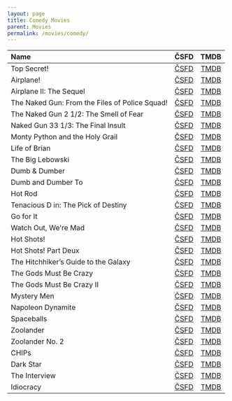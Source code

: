```yaml
---
layout: page
title: Comedy Movies
parent: Movies
permalink: /movies/comedy/
---
```


| Name                                           | ČSFD                                                                                    | TMDB                                                                                        |
|:-----------------------------------------------|:---------------------------------------------------------------------------------------:|:-------------------------------------------------------------------------------------------:|
| Top Secret!                                    | [ČSFD](https://www.csfd.cz/film/8-prisne-tajne/prehled/)                                | [TMDB](https://www.themoviedb.org/movie/8764-top-secret)                                    |
| Airplane!                                      | [ČSFD](https://www.csfd.cz/film/2-pripoutejte-se-prosim/prehled/)                       | [TMDB](https://www.themoviedb.org/movie/813-airplane)                                       |
| Airplane II: The Sequel                        | [ČSFD](https://www.csfd.cz/film/18658-pripoutejte-se-prosim-2/prehled/)                 | [TMDB](https://www.themoviedb.org/movie/2665-airplane-ii-the-sequel)                        |
| The Naked Gun: From the Files of Police Squad! | [ČSFD](https://www.csfd.cz/film/10197-blazniva-strela/prehled/)                         | [TMDB](https://www.themoviedb.org/movie/37136-the-naked-gun-from-the-files-of-police-squad) |
| The Naked Gun 2 1/2: The Smell of Fear         | [ČSFD](https://www.csfd.cz/film/10196-blazniva-strela-2-a-1-2-vune-strachu/prehled/)    | [TMDB](https://www.themoviedb.org/movie/37137-the-naked-gun-2-the-smell-of-fear)            |
| Naked Gun 33 1/3: The Final Insult             | [ČSFD](https://www.csfd.cz/film/8294-blazniva-strela-33-a-1-3-posledni-trapas/prehled/) | [TMDB](https://www.themoviedb.org/movie/36593-the-naked-gun-33-the-final-insult)            |
| Monty Python and the Holy Grail                | [ČSFD](https://www.csfd.cz/film/3308-monty-python-a-svaty-gral/prehled/)                | [TMDB](https://www.themoviedb.org/movie/762-monty-python-and-the-holy-grail)                |
| Life of Brian                                  | [ČSFD](https://www.csfd.cz/film/23587-zivot-briana/prehled/)                            | [TMDB](https://www.themoviedb.org/movie/583-life-of-brian)                                  |
| The Big Lebowski                               | [ČSFD](https://www.csfd.cz/film/1604-the-big-lebowski/prehled/)                         | [TMDB](https://www.themoviedb.org/movie/115-the-big-lebowski)                               |
| Dumb & Dumber                                  | [ČSFD](https://www.csfd.cz/film/2595-blby-a-blbejsi/prehled/)                           | [TMDB](https://www.themoviedb.org/movie/8467-dumb-and-dumber)                               |
| Dumb and Dumber To                             | [ČSFD](https://www.csfd.cz/film/327120-navrat-blbyho-a-blbejsiho/prehled/)              | [TMDB](https://www.themoviedb.org/movie/100042-dumb-and-dumber-to)                          |
| Hot Rod                                        | [ČSFD](https://www.csfd.cz/film/224836-pirat-silnic/prehled/)                           | [TMDB](https://www.themoviedb.org/movie/10074-hot-rod)                                      |
| Tenacious D in: The Pick of Destiny            | [ČSFD](https://www.csfd.cz/film/224085-kralove-ro-c-ku/prehled/)                        | [TMDB](https://www.themoviedb.org/movie/2179-tenacious-d-in-the-pick-of-destiny)            |
| Go for It                                      | [ČSFD](https://www.csfd.cz/film/33448-jdi-na-to/prehled/)                               | [TMDB](https://www.themoviedb.org/movie/11616-nati-con-la-camicia)                          |
| Watch Out, We're Mad                           | [ČSFD](https://www.csfd.cz/film/1159204-jestli-se-rozzlobime-budeme-zli/prehled/)       | [TMDB](https://www.themoviedb.org/movie/%206916)                                            |
| Hot Shots!                                     | [ČSFD](https://www.csfd.cz/film/4-zhave-vystrely/prehled/)                              | [TMDB](https://www.themoviedb.org/movie/9595-hot-shots)                                     |
| Hot Shots! Part Deux                           | [ČSFD](https://www.csfd.cz/film/5-zhave-vystrely-2/prehled/)                            | [TMDB](https://www.themoviedb.org/movie/9255-hot-shots-part-deux)                           |
| The Hitchhiker’s Guide to the Galaxy           | [ČSFD](https://www.csfd.cz/film/182343-stoparuv-pruvodce-po-galaxii/prehled/)           | [TMDB](https://www.themoviedb.org/movie/7453-the-hitchhiker-s-guide-to-the-galaxy)          |
| The Gods Must Be Crazy                         | [ČSFD](https://www.csfd.cz/film/34151-bohove-musi-byt-sileni/prehled/)                  | [TMDB](https://www.themoviedb.org/movie/8393-the-gods-must-be-crazy)                        |
| The Gods Must Be Crazy II                      | [ČSFD](https://www.csfd.cz/film/34150-bohove-museji-byt-sileni-2/prehled/)              | [TMDB](https://www.themoviedb.org/movie/11937-the-gods-must-be-crazy-ii)                    |
| Mystery Men                                    | [ČSFD](https://www.csfd.cz/film/14007-mystery-men/prehled/)                             | [TMDB](https://www.themoviedb.org/movie/9824-mystery-men)                                   |
| Napoleon Dynamite                              | [ČSFD](https://www.csfd.cz/film/163288-napoleon-dynamit/prehled/)                       | [TMDB](https://www.themoviedb.org/movie/8193-napoleon-dynamite)                             |
| Spaceballs                                     | [ČSFD](https://www.csfd.cz/film/11280-spaceballs/prehled/)                              | [TMDB](https://www.themoviedb.org/movie/957-spaceballs)                                     |
| Zoolander                                      | [ČSFD](https://www.csfd.cz/film/8748-zoolander/prehled/)                                | [TMDB](https://www.themoviedb.org/movie/9398-zoolander)                                     |
| Zoolander No. 2                                | [ČSFD](https://www.csfd.cz/film/277628-zoolander-no-2/prehled/)                         | [TMDB](https://www.themoviedb.org/movie/329833-zoolander-2)                                 |
| CHIPs                                          | [ČSFD](https://www.csfd.cz/film/238136-chips-blazniva-hlidka/prehled/)                  | [TMDB](https://www.themoviedb.org/movie/417644-chips)                                       |
| Dark Star                                      | [ČSFD](https://www.csfd.cz/film/1316-temna-hvezda/prehled/)                             | [TMDB](https://www.themoviedb.org/movie/1410-dark-star)                                     |
| The Interview                                  | [ČSFD](https://www.csfd.cz/film/357422-interview/prehled/)                              | [TMDB](https://www.themoviedb.org/movie/228967-the-interview)                               |
| Idiocracy                                      | [ČSFD](https://www.csfd.cz/film/185578-absurdistan/prehled/)                            | [TMDB](https://www.themoviedb.org/movie/7512-idiocracy)                                     |
